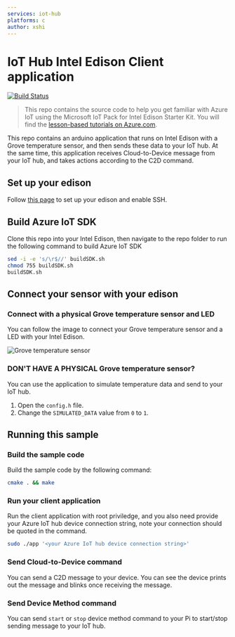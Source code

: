 ```yaml
---
services: iot-hub
platforms: c
author: xshi
---
```


# IoT Hub Intel Edison Client application
[![Build Status](https://travis-ci.com/Azure-Samples/iot-hub-c-intel-edison-client-app.svg?token=5ZpmkzKtuWLEXMPjmJ6P&branch=master)](https://travis-ci.com/Azure-Samples/iot-hub-c-intel-edison-client-app)

> This repo contains the source code to help you get familiar with Azure IoT using the Microsoft IoT Pack for Intel Edison Starter Kit. You will find the [lesson-based tutorials on Azure.com](https://docs.microsoft.com/en-us/azure/iot-hub/iot-hub-intel-edison-kit-c-get-started).

This repo contains an arduino application that runs on Intel Edison with a Grove temperature sensor, and then sends these data to your IoT hub. At the same time, this application receives Cloud-to-Device message from your IoT hub, and takes actions according to the C2D command. 

## Set up your edison
Follow [this page](https://docs.microsoft.com/en-us/azure/iot-hub/iot-hub-intel-edison-kit-c-get-started#setup-intel-edison) to set up your edison and enable SSH.

## Build Azure IoT SDK
Clone this repo into your Intel Edison, then navigate to the repo folder to run the following command to build Azure IoT SDK

```bash
sed -i -e 's/\r$//' buildSDK.sh
chmod 755 buildSDK.sh
buildSDK.sh
```

## Connect your sensor with your edison
### Connect with a physical Grove temperature sensor and LED
You can follow the image to connect your Grove temperature sensor and a LED with your Intel Edison.

![Grove temperature sensor](https://docs.microsoft.com/en-us/azure/iot-hub/media/iot-hub-intel-edison-kit-c-get-started/16_edion_sensor.png)

### DON'T HAVE A PHYSICAL Grove temperature sensor?
You can use the application to simulate temperature data and send to your IoT hub.
1. Open the `config.h` file.
2. Change the `SIMULATED_DATA` value from `0` to `1`.


## Running this sample
### Build the sample code
Build the sample code by the following command:

```bash
cmake . && make
```

### Run your client application
Run the client application with root priviledge, and you also need provide your Azure IoT hub device connection string, note your connection should be quoted in the command.

```bash
sudo ./app '<your Azure IoT hub device connection string>'
```

### Send Cloud-to-Device command
You can send a C2D message to your device. You can see the device prints out the message and blinks once receiving the message.

### Send Device Method command
You can send `start` or `stop` device method command to your Pi to start/stop sending message to your IoT hub.
